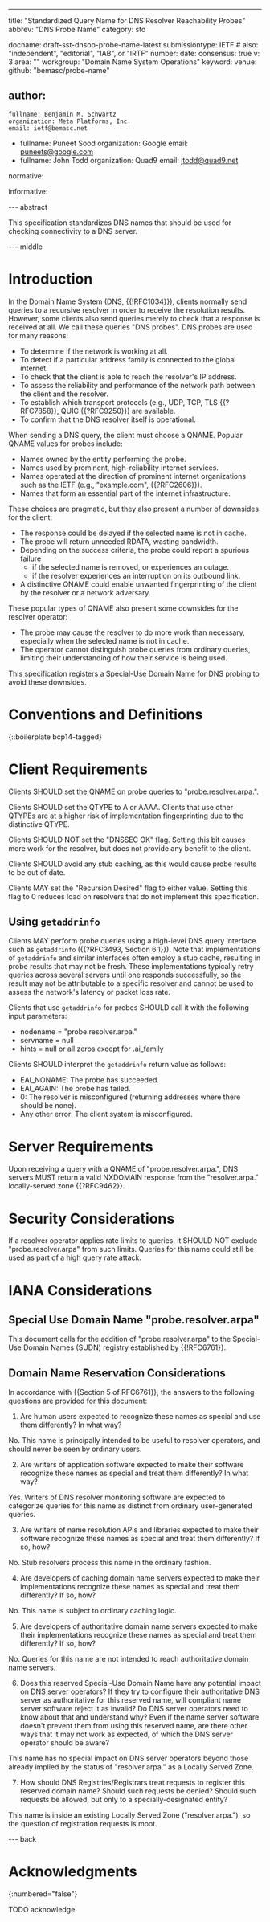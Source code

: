 ---
title: "Standardized Query Name for DNS Resolver Reachability Probes"
abbrev: "DNS Probe Name"
category: std

docname: draft-sst-dnsop-probe-name-latest
submissiontype: IETF  # also: "independent", "editorial", "IAB", or "IRTF"
number:
date:
consensus: true
v: 3
area: ""
workgroup: "Domain Name System Operations"
keyword:
venue:
  github: "bemasc/probe-name"

author:
 -
    fullname: Benjamin M. Schwartz
    organization: Meta Platforms, Inc.
    email: ietf@bemasc.net
 -
    fullname: Puneet Sood
    organization: Google
    email: puneets@google.com
 -
    fullname: John Todd
    organization: Quad9
    email: jtodd@quad9.net

normative:

informative:


--- abstract

This specification standardizes DNS names that should be used for checking connectivity to a DNS server.


--- middle

# Introduction

In the Domain Name System (DNS, {{!RFC1034}}), clients normally send queries to a recursive resolver in order to receive the resolution results.  However, some clients also send queries merely to check that a response is received at all.  We call these queries "DNS probes".  DNS probes are used for many reasons:

* To determine if the network is working at all.
* To detect if a particular address family is connected to the global internet.
* To check that the client is able to reach the resolver's IP address.
* To assess the reliability and performance of the network path between the client and the resolver.
* To establish which transport protocols (e.g., UDP, TCP, TLS {{?RFC7858}}, QUIC {{?RFC9250}}) are available.
* To confirm that the DNS resolver itself is operational.

When sending a DNS query, the client must choose a QNAME.  Popular QNAME values for probes include:

* Names owned by the entity performing the probe.
* Names used by prominent, high-reliability internet services.
* Names operated at the direction of prominent internet organizations such as the IETF (e.g., "example.com", {{?RFC2606}}).
* Names that form an essential part of the internet infrastructure.

These choices are pragmatic, but they also present a number of downsides for the client:

* The response could be delayed if the selected name is not in cache.
* The probe will return unneeded RDATA, wasting bandwidth.
* Depending on the success criteria, the probe could report a spurious failure
  - if the selected name is removed, or experiences an outage.
  - if the resolver experiences an interruption on its outbound link.
* A distinctive QNAME could enable unwanted fingerprinting of the client by the resolver or a network adversary.

These popular types of QNAME also present some downsides for the resolver operator:

* The probe may cause the resolver to do more work than necessary, especially when the selected name is not in cache.
* The operator cannot distinguish probe queries from ordinary queries, limiting their understanding of how their service is being used.

This specification registers a Special-Use Domain Name for DNS probing to avoid these downsides.

# Conventions and Definitions

{::boilerplate bcp14-tagged}

# Client Requirements

Clients SHOULD set the QNAME on probe queries to "probe.resolver.arpa.".

Clients SHOULD set the QTYPE to A or AAAA.  Clients that use other QTYPEs are at a higher risk of implementation fingerprinting due to the distinctive QTYPE.

Clients SHOULD NOT set the "DNSSEC OK" flag.  Setting this bit causes more work for the resolver, but does not provide any benefit to the client.

Clients SHOULD avoid any stub caching, as this would cause probe results to be out of date.

Clients MAY set the "Recursion Desired" flag to either value.  Setting this flag to 0 reduces load on resolvers that do not implement this specification.

## Using `getaddrinfo`

Clients MAY perform probe queries using a high-level DNS query interface such as `getaddrinfo` ({{?RFC3493, Section 6.1}}).  Note that implementations of `getaddrinfo` and similar interfaces often employ a stub cache, resulting in probe results that may not be fresh.  These implementations typically retry queries across several servers until one responds successfully, so the result may not be attributable to a specific resolver and cannot be used to assess the network's latency or packet loss rate.

Clients that use `getaddrinfo` for probes SHOULD call it with the following input parameters:

* nodename = "probe.resolver.arpa."
* servname = null
* hints = null or all zeros except for .ai_family

Clients SHOULD interpret the `getaddrinfo` return value as follows:

* EAI_NONAME: The probe has succeeded.
* EAI_AGAIN: The probe has failed.
* 0: The resolver is misconfigured (returning addresses where there should be none).
* Any other error: The client system is misconfigured.

# Server Requirements

Upon receiving a query with a QNAME of "probe.resolver.arpa.", DNS servers MUST return a valid NXDOMAIN response from the "resolver.arpa." locally-served zone {{?RFC9462}}.

# Security Considerations

If a resolver operator applies rate limits to queries, it SHOULD NOT exclude "probe.resolver.arpa" from such limits.  Queries for this name could still be used as part of a high query rate attack.

# IANA Considerations

## Special Use Domain Name "probe.resolver.arpa"

This document calls for the addition of "probe.resolver.arpa" to the Special-Use Domain Names (SUDN) registry established by {{!RFC6761}}.

## Domain Name Reservation Considerations

In accordance with {{Section 5 of RFC6761}}, the answers to the following questions are provided for this document:

1) Are human users expected to recognize these names as special and use them
differently? In what way?

No.  This name is principally intended to be useful to resolver operators, and should never be seen by ordinary users.

2) Are writers of application software expected to make their software
recognize these names as special and treat them differently? In what way?

Yes.  Writers of DNS resolver monitoring software are expected to categorize queries for this name as distinct from ordinary user-generated queries.

3) Are writers of name resolution APIs and libraries expected to make their
software recognize these names as special and treat them differently? If so, how?

No.  Stub resolvers process this name in the ordinary fashion.

4) Are developers of caching domain name servers expected to make their
implementations recognize these names as special and treat them differently?
If so, how?

No.  This name is subject to ordinary caching logic.

5) Are developers of authoritative domain name servers expected to make their
implementations recognize these names as special and treat them differently?
If so, how?

No.  Queries for this name are not intended to reach authoritative domain name servers.

6) Does this reserved Special-Use Domain Name have any potential impact on
DNS server operators? If they try to configure their authoritative DNS server
as authoritative for this reserved name, will compliant name server software
reject it as invalid? Do DNS server operators need to know about that and
understand why? Even if the name server software doesn't prevent them from
using this reserved name, are there other ways that it may not work as expected,
of which the DNS server operator should be aware?

This name has no special impact on DNS server operators beyond those already implied by the status of "resolver.arpa." as a Locally Served Zone.

7) How should DNS Registries/Registrars treat requests to register this reserved
domain name? Should such requests be denied? Should such requests be allowed,
but only to a specially-designated entity?

This name is inside an existing Locally Served Zone ("resolver.arpa."), so the question of registration requests is moot.

--- back

# Acknowledgments
{:numbered="false"}

TODO acknowledge.
